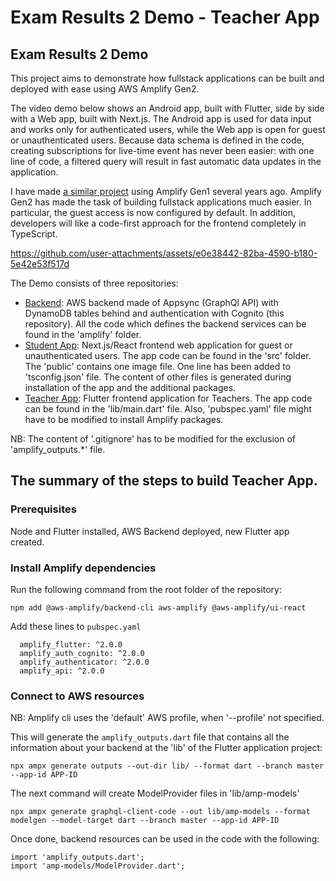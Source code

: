 # Exam Results 2 Demo - Teacher App

## Exam Results 2 Demo

This project aims to demonstrate how fullstack applications can be built and deployed with ease using AWS Amplify Gen2.

The video demo below shows an Android app, built with Flutter, side by side with a Web app, built with Next.js. The Android app is used for data input and works only for authenticated users, while the Web app is open for guest or unauthenticated users. Because data schema is defined in the code, creating subscriptions for live-time event has never been easier: with one line of code, a filtered query will result in fast automatic data updates in the application.

I have made [a similar project](https://github.com/vg-cloud/210930unauthAmplify) using Amplify Gen1 several years ago. Amplify Gen2 has made the task of building fullstack applications much easier. In particular, the guest access is now configured by default. In addition, developers will like a code-first approach for the frontend completely in TypeScript. 

https://github.com/user-attachments/assets/e0e38442-82ba-4590-b180-5e42e53f517d


The Demo consists of three repositories:
- [Backend](https://github.com/vg-cloud/examres2): AWS backend made of Appsync (GraphQl API) with DynamoDB tables behind and authentication with Cognito (this repository). All the code which defines the backend services can be found in the 'amplify' folder.
- [Student App](https://github.com/vg-cloud/examres2_fe): Next.js/React frontend web application for guest or unauthenticated users. The app code can be found in the 'src' folder. The 'public' contains one image file. One line has been added to 'tsconfig.json' file. The content of other files is generated during installation of the app and the additional packages.
- [Teacher App](https://github.com/vg-cloud/examres2_teacher): Flutter frontend application for Teachers. The app code can be found in the 'lib/main.dart' file. Also, 'pubspec.yaml' file might have to be modified to install Amplify packages.

NB: The content of '.gitignore' has to be modified for the exclusion of 'amplify_outputs.*' file.

## The summary of the steps to build Teacher App.

### Prerequisites

Node and Flutter installed, AWS Backend deployed, new Flutter app created.

### Install Amplify dependencies

Run the following command from the root folder of the repository:

`npm add @aws-amplify/backend-cli aws-amplify @aws-amplify/ui-react`

Add these lines to `pubspec.yaml`
```
  amplify_flutter: ^2.0.0
  amplify_auth_cognito: ^2.0.0
  amplify_authenticator: ^2.0.0
  amplify_api: ^2.0.0
```

### Connect to AWS resources

NB: Amplify cli uses the 'default' AWS profile, when '--profile' not specified.

This will generate the `amplify_outputs.dart` file that contains all the information about your backend at the 'lib' of the Flutter application project:

`npx ampx generate outputs --out-dir lib/ --format dart --branch master --app-id APP-ID`

The next command will create ModelProvider files in 'lib/amp-models'

`npx ampx generate graphql-client-code --out lib/amp-models --format modelgen --model-target dart --branch master --app-id APP-ID`

Once done, backend resources can be used in the code with the following: 
```
import 'amplify_outputs.dart';
import 'amp-models/ModelProvider.dart';
```
